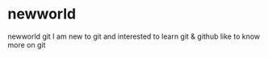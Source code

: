 # newworld
newworld git
I am new to git and interested to learn git & github
like to know more on git
